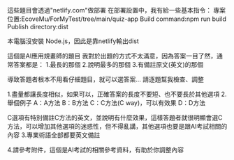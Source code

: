 這些題目會透過"netlify.com"做部署
在部署設置中，我有給一些基本指令：
專案位置:EcoveMu/ForMyTest/tree/main/quiz-app
Build command:npm run build
Publish directory:dist

本電腦沒安裝 Node.js，因此是靠netlify輸出dist



這個是AI應用規畫師的題目
我對於出題的方式不太滿意，因為答案一目了然，通常答案都是：
1.最長的那個
2.說明最多的那個
3.有備註原文(英文)的那個

導致答題者根本不用看仔細題目，就可以選答案...
請逐題幫我檢查、調整

1.盡量都讓長度相似，如果可以，正確答案的長度不要短、也不要長於其他選項
2.舉個例子
A：A方法
B：B方法
C：C方法(C way)，可以有效果
D：D方法

C選項有特別備註C方法的英文，並說明有什麼效果，這樣答題者就很明顯會選C方法，可以增加其他選項的迷惑性，但不得亂講，其他選項也要是跟AI考試相關的內容
3.專業術語全部都要英文備註

4.請參考附件，這個是AI考試的相關參考資料，有助於你調整內容